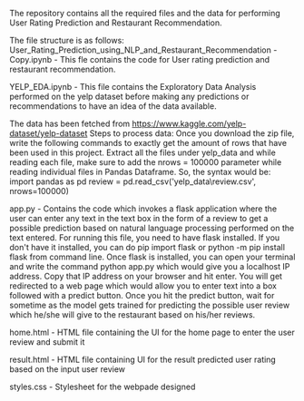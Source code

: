 The repository contains all the required files and the data for performing User Rating Prediction and Restaurant Recommendation.

The file structure is as follows: User_Rating_Prediction_using_NLP_and_Restaurant_Recommendation - Copy.ipynb - This fle contains the code for User rating prediction and restaurant recommendation.

YELP_EDA.ipynb - This file contains the Exploratory Data Analysis performed on the yelp dataset before making any predictions or recommendations to have an idea of the data available.

The data has been fetched from https://www.kaggle.com/yelp-dataset/yelp-dataset 
Steps to process data:
Once you download the zip file, write the following commands to exactly get the amount of rows that have been used in this project.
Extract all the files under yelp_data and while reading each file, make sure to add the nrows = 100000 parameter while reading individual files in Pandas Dataframe. So, the syntax would be: import pandas as pd review = pd.read_csv('yelp_data\review.csv', nrows=100000) 

app.py - Contains the code which invokes a flask application where the user can enter any text in the text box in the form of a review to get a possible prediction based on natural language processing performed on the text entered. For running this file, you need to have flask installed. If you don't have it installed, you can do pip import flask or python -m pip install flask from command line. Once flask is installed, you can open your terminal and write the command python app.py which would give you a localhost IP address. Copy that IP address on your browser and hit enter. You will get redirected to a web page which would allow you to enter text into a box followed with a predict button. Once you hit the predict button, wait for sometime as the model gets trained for predicting the possible user review which he/she will give to the restaurant based on his/her reviews.

home.html - HTML file containing the UI for the home page to enter the user review and submit it

result.html - HTML file containing UI for the result predicted user rating based on the input user review

styles.css - Stylesheet for the webpade designed

